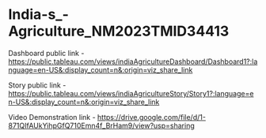 # India-s_-Agriculture_NM2023TMID34413


Dashboard public link - https://public.tableau.com/views/indiaAgricultureDashboard/Dashboard1?:language=en-US&:display_count=n&:origin=viz_share_link


Story public link - https://public.tableau.com/views/indiaAgricultureStory/Story1?:language=en-US&:display_count=n&:origin=viz_share_link


Video Demonstration link - https://drive.google.com/file/d/1-871QIfAUkYihpGfQ710Emn4f_BrHam9/view?usp=sharing
